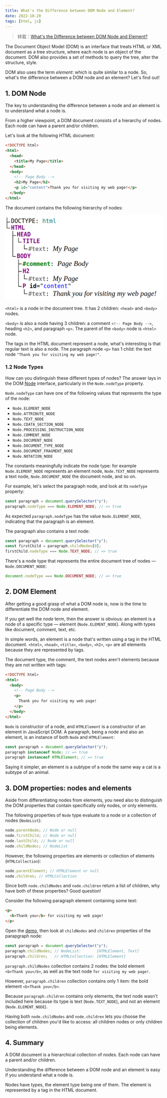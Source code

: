 ```yaml
---
title: What's the Difference between DOM Node and Element?
date: 2022-10-20
tags: [html, js]
---
```


> 转载：[What's the Difference between DOM Node and Element?](https://dmitripavlutin.com/dom-node-element/)

The Document Object Model (DOM) is an interface that treats HTML or XML document as a tree structure, where each node is an object of the document. DOM also provides a set of methods to query the tree, alter the structure, style.

DOM also uses the term _element_: which is quite similar to a node. So, what's the difference between a DOM node and an element? Let's find out!

## 1. DOM Node

The key to understanding the difference between a node and an element is to understand what a node is.

From a higher viewpoint, a DOM document consists of a hierarchy of nodes. Each node can have a parent and/or children.

Let's look at the following HTML document:

```html
<!DOCTYPE html>
<html>
  <head>
    <title>My Page</title>
  </head>
  <body>
    <!-- Page Body -->
    <h2>My Page</h2>
    <p id="content">Thank you for visiting my web page!</p>
  </body>
</html>
```

The document contains the following hierarchy of nodes:

![Hierarchy of DOM Nodes](javascript-node-element/dom-nodes.png)

`<html>` is a node in the document tree. It has 2 children: `<head>` and `<body>` nodes.

`<body>` is also a node having 3 children: a comment `<!-- Page Body -->`, heading `<h2>`, and paragraph `<p>`. The parent of the `<body>` node is `<html>` node.

The tags in the HTML document represent a node, what's interesting is that regular text is also a node. The paragraph node `<p>` has 1 child: the text node `"Thank you for visiting my web page!"`.

### 1.2 Node Types

How can you distinguish these different types of nodes? The answer lays in the DOM [Node](https://developer.mozilla.org/en-US/docs/Web/API/Node) interface, particularly in the `Node.nodeType` property.

`Node.nodeType` can have one of the following values that represents the type of the node:

- `Node.ELEMENT_NODE`
- `Node.ATTRIBUTE_NODE`
- `Node.TEXT_NODE`
- `Node.CDATA_SECTION_NODE`
- `Node.PROCESSING_INSTRUCTION_NODE`
- `Node.COMMENT_NODE`
- `Node.DOCUMENT_NODE`
- `Node.DOCUMENT_TYPE_NODE`
- `Node.DOCUMENT_FRAGMENT_NODE`
- `Node.NOTATION_NODE`

The constants meaningfully indicate the node type: for example `Node.ELEMENT_NODE` represents an element node, `Node.TEXT_NODE` represents a text node, `Node.DOCUMENT_NODE` the document node, and so on.

For example, let's select the paragraph node, and look at its `nodeType` property:

```js
const paragraph = document.querySelector("p");
paragraph.nodeType === Node.ELEMENT_NODE; // => true
```

As expected `paragraph.nodeType` has the value `Node.ELEMENT_NODE`, indicating that the paragraph is an element.

The paragraph also contains a text node:

```js
const paragraph = document.querySelector("p");
const firstChild = paragraph.childNodes[0];
firstChild.nodeType === Node.TEXT_NODE; // => true
```

There's a node type that represents the entire document tree of nodes — `Node.DOCUMENT_NODE`:

```js
document.nodeType === Node.DOCUMENT_NODE; // => true
```

## 2. DOM Element

After getting a good grasp of what a DOM node is, now is the time to differentiate the DOM node and element.

If you get well the _node_ term, then the answer is obvious: an element is a node of a specific type — element (`Node.ELEMENT_NODE`). Along with types like document, comment, text, etc.

In simple words, an element is a node that's written using a tag in the HTML document. `<html>`, `<head>`, `<title>`, `<body>`, `<h2>`, `<p>` are all elements because they are represented by tags.

The document type, the comment, the text nodes aren't elements because they are not written with tags:

```html
<!DOCTYPE html>
<html>
  <body>
    <!-- Page Body -->
    <p>
      Thank you for visiting my web page!
    </p>
  </body>
</html>
```

`Node` is constructor of a node, and `HTMLElement` is a constructor of an element in JavaScript DOM. A paragraph, being a node and also an element, is an instance of both `Node` and `HTMLElement`:

```js
const paragraph = document.querySelector("p");
paragraph instanceof Node; // => true
paragraph instanceof HTMLElement; // => true
```

Saying it simpler, an element is a subtype of a node the same way a cat is a subtype of an animal.

## 3. DOM properties: nodes and elements

Aside from differentiating nodes from elements, you need also to distinguish the DOM properties that contain specifically only nodes, or only elements.

The following properties of `Node` type evaluate to a node or a collection of nodes (`NodeList`):

```js
node.parentNode; // Node or null
node.firstChild; // Node or null
node.lastChild; // Node or null
node.childNodes; // NodeList
```

However, the following properties are elements or collection of elements (`HTMLCollection`):

```js
node.parentElement; // HTMLElement or null
node.children; // HTMLCollection
```

Since both `node.childNodes` and `node.children` return a list of children, why have both of these properties? Good question!

Consider the following paragraph element containing some text:

```html
<p>
  <b>Thank you</b> for visiting my web page!
</p>
```

Open the [demo](https://jsitor.com/3mPwoSVbYh), then look at `childNodes` and `children` properties of the parapgraph node:

```js
const paragraph = document.querySelector("p");
paragraph.childNodes; // NodeList:       [HTMLElement, Text]
paragraph.children;   // HTMLCollection: [HTMLElement]
```

`paragraph.childNodes` collection contains 2 nodes: the bold element `<b>Thank you</b>`, as well as the text node `for visiting my web page!`.

However, `paragraph.children` collection contains only 1 item: the bold element `<b>Thank you</b>`.

Because `paragraph.children` contains only elements, the text node wasn't included here because its type is text (`Node.TEXT_NODE`), and not an element (`Node.ELEMENT_NODE`).

Having both `node.childNodes` and `node.children` lets you choose the collection of children you'd like to access: all children nodes or only children being elements.

## 4. Summary

A DOM document is a hierarchical collection of nodes. Each node can have a parent and/or children.

Understanding the difference between a DOM node and an element is easy if you understand what a node is.

Nodes have types, the element type being one of them. The element is represented by a tag in the HTML document.

